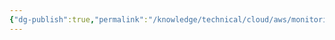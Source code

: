 ```yaml
---
{"dg-publish":true,"permalink":"/knowledge/technical/cloud/aws/monitoring/","noteIcon":""}
---
```


